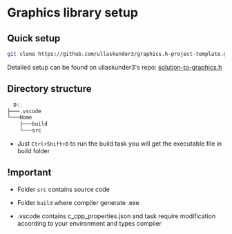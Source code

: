 # Graphics library setup 

## Quick setup

```bash
git clone https://github.com/ullaskunder3/graphics.h-project-template.git
```

Detailed setup can be found on ullaskunder3's repo: [solution-to-graphics.h](https://github.com/ullaskunder3/Solution-to-graphics.h)

## Directory structure

```cmd
  D:.
├───.vscode
└───Home
    ├───build
    └───src
```

- Just `Ctrl+Shift+B` to run the build task you will get the executable file in build folder

## !mportant

- Folder `src` contains source code

- Folder `build` where compiler generate .exe

- .vscode contains c_cpp_properties.json and task require modification according to your environment and types compiler
